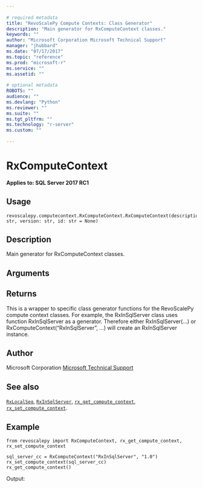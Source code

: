 ```yaml
--- 
 
# required metadata 
title: "RevoScalePy Compute Contexts: Class Generator" 
description: "Main generator for RxComputeContext classes." 
keywords: "" 
author: "Microsoft Corporation Microsoft Technical Support" 
manager: "jhubbard" 
ms.date: "07/17/2017" 
ms.topic: "reference" 
ms.prod: "microsoft-r" 
ms.service: "" 
ms.assetid: "" 
 
# optional metadata 
ROBOTS: "" 
audience: "" 
ms.devlang: "Python" 
ms.reviewer: "" 
ms.suite: "" 
ms.tgt_pltfrm: "" 
ms.technology: "r-server" 
ms.custom: "" 
 
---
```


# RxComputeContext


**Applies to: SQL Server 2017 RC1**


## Usage



```
revoscalepy.computecontext.RxComputeContext.RxComputeContext(description: str, version: str, id: str = None)
```




## Description

Main generator for RxComputeContext classes.


## Arguments


## Returns

This is a wrapper to specific class generator functions for the
RevoScalePy compute context classes. For example, the RxInSqlServer class
uses function RxInSqlServer as a generator. Therefore either
RxInSqlServer(…) or RxComputeContext(“RxInSqlServer”, …) will create an
RxInSqlServer instance.


## Author

Microsoft Corporation [Microsoft Technical Support](https://go.microsoft.com/fwlink/?LinkID=698556&clcid=0x409)


## See also

[`RxLocalSeq`](RxLocalSeq.md),
[`RxInSqlServer`](RxInSqlServer.md),
[`rx_get_compute_context`](RxComputeContext-get.md),
[`rx_set_compute_context`](RxComputeContext-set.md).


## Example



```
from revoscalepy import RxComputeContext, rx_get_compute_context, rx_set_compute_context

sql_server_cc = RxComputeContext("RxInSqlServer", "1.0")
rx_set_compute_context(sql_server_cc)
rx_get_compute_context()
```


Output:
